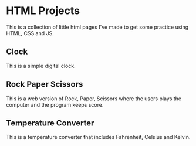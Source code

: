 # HTML Projects
This is a collection of little html pages I've made to get some practice using HTML, CSS and JS. 

## Clock
This is a simple digital clock.

## Rock Paper Scissors
This is a web version of Rock, Paper, Scissors where the users plays the computer and the program keeps score.

## Temperature Converter
This is a temperature converter that includes Fahrenheit, Celsius and Kelvin. 
